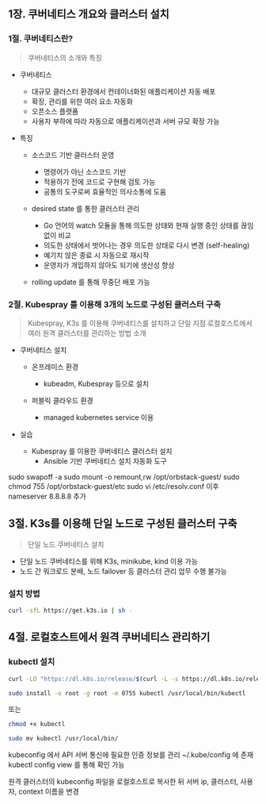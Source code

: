 ## 1장. 쿠버네티스 개요와 클러스터 설치

### 1절. 쿠버네티스란?
> 쿠버네티스의 소개와 특징

- 쿠버네티스
    - 대규모 클러스터 환경에서 컨테이너화된 애플리케이션 자동 배포
    - 확장, 관리를 위한 여러 요소 자동화
    - 오픈소스 플랫폼
    - 사용자 부하에 따라 자동으로 애플리케이션과 서버 규모 확장 가능

- 특징
    - 소스코드 기반 클러스터 운영
        - 명령어가 아닌 소스코드 기반
        - 적용하기 전에 코드로 구현해 검토 가능
        - 공통의 도구로써 효율적인 의사소통에 도움

    - desired state 를 통한 클러스터 관리
        - Go 언어의 watch 모듈을 통해 의도한 상태와 현재 실행 중인 상태를 끊임없이 비교
        - 의도한 상태에서 벗어나는 경우 의도한 상태로 다시 변경 (self-healing)
        - 예기치 않은 종료 시 자동으로 재시작
        - 운영자가 개입하지 않아도 되기에 생산성 향상

    - rolling update 를 통해 무중단 배포 가능

### 2절. Kubespray 를 이용해 3개의 노드로 구성된 클러스터 구축
> Kubespray, K3s 를 이용해 쿠버네티스를 설치하고 단일 지점 로컬호스트에서 여러 원격 클러스터를 관리하는 방법 소개

- 쿠버네티스 설치
    - 온프레미스 환경
        - kubeadm, Kubespray 등으로 설치

    - 퍼블릭 클라우드 환경
        - managed kubernetes service 이용
    
- 실습
    - Kubespray 를 이용한 쿠버네티스 클러스터 설치
        - Ansible 기반 쿠버네티스 설치 자동화 도구

sudo swapoff -a
sudo mount -o remount,rw /opt/orbstack-guest/
sudo chmod 755 /opt/orbstack-guest/etc
sudo vi /etc/resolv.conf 이후 nameserver 8.8.8.8 추가

## 3절. K3s를 이용해 단일 노드로 구성된 클러스터 구축
> 단일 노드 쿠버네티스 설치

- 단일 노드 쿠버네티스를 위해 K3s, minikube, kind 이용 가능
- 노드 간 워크로드 분배, 노드 failover 등 클러스터 관리 업무 수행 불가능

### 설치 방법
```bash
curl -sfL https://get.k3s.io | sh -
```

## 4절. 로컬호스트에서 원격 쿠버네티스 관리하기

### kubectl 설치
```bash
curl -LO "https://dl.k8s.io/release/$(curl -L -s https://dl.k8s.io/release/stable.txt)/bin/linux/amd64/kubectl"
```

```bash
sudo install -o root -g root -m 0755 kubectl /usr/local/bin/kubectl
```

또는 
```bash
chmod +x kubectl
```

```bash
sudo mv kubectl /usr/local/bin/
```

kubeconfig 에서 API 서버 통신에 필요한 인증 정보를 관리
~/.kube/config 에 존재
kubectl config view 를 통해 확인 가능

원격 클러스터의 kubeconfig 파일을 로컬호스트로 복사한 뒤
서버 ip, 클러스터, 사용자, context 이름을 변경

